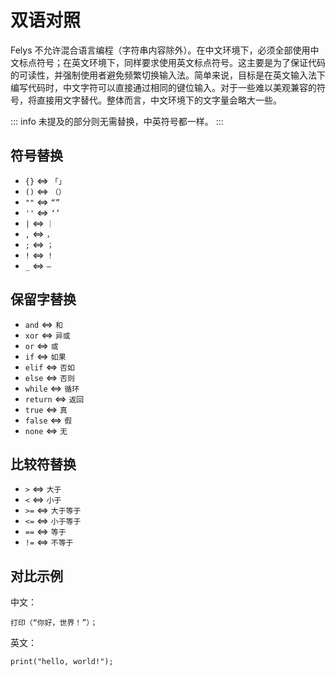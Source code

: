 # 双语对照

Felys 不允许混合语言编程（字符串内容除外）。在中文环境下，必须全部使用中文标点符号；在英文环境下，同样要求使用英文标点符号。这主要是为了保证代码的可读性，并强制使用者避免频繁切换输入法。简单来说，目标是在英文输入法下编写代码时，中文字符可以直接通过相同的键位输入。对于一些难以美观兼容的符号，将直接用文字替代。整体而言，中文环境下的文字量会略大一些。

::: info
未提及的部分则无需替换，中英符号都一样。
:::

## 符号替换

- `{}` <=> `「」`
- `()` <=> `（）`
- `""` <=> `“”`
- `''` <=> `‘’`
- `|` <=> `｜`
- `,` <=> `，`
- `;` <=> `；`
- `!` <=> `！`
- `_` <=> `—` 

## 保留字替换

- `and` <=> `和`
- `xor` <=> `异或`
- `or` <=> `或`
- `if` <=> `如果`
- `elif` <=> `否如`
- `else` <=> `否则`
- `while` <=> `循环`
- `return` <=> `返回`
- `true` <=> `真`
- `false` <=> `假`
- `none` <=> `无`

## 比较符替换

- `>` <=> `大于`
- `<` <=> `小于`
- `>=` <=> `大于等于`
- `<=` <=> `小于等于`
- `==` <=> `等于`
- `!=` <=> `不等于`

## 对比示例

中文：

```felys
打印（“你好，世界！”）；
```

英文：

```felys
print("hello, world!");
```
